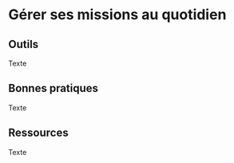 # Gérer ses missions au quotidien

## Outils

Texte

## Bonnes pratiques

Texte

## Ressources

Texte
